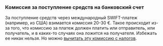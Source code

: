 ### Комиссия за поступление средств на банковский счет

За поступление средств через международный SWIFT-платеж (например, из США)
взимается комиссия 20-30 €. Такое происходит из-за того, что
комиссию за платеж должен платить или отправитель, или получатель, и в
каких-то случаях она ложится на получателя. Избежать ее никак нельзя.
Но
можно [вычитать эту комиссию с налогов](#комиссия-за-перевод-на-банковский-счет).
